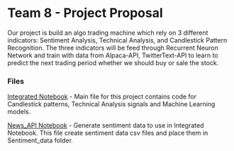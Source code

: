 # Team 8 - Project Proposal

Our project is build an algo trading machine which rely on 3 different indicators: Sentiment Analysis, Technical Analysis, and Candlestick Pattern Recognition.
The three indicators will be feed through Recurrent Neuron Network and train with data from Alpaca-API, TwitterText-API to learn to predict the next trading period whether we should buy or sale the stock.

### Files

[Integrated Notebook](Integrated.ipynb) - Main file for this project contains code for Candlestick patterns, Technical Analysis signals and Machine Learning models. 

[News_API Notebook](News_API/news_api.ipynb) - Generate sentiment data to use in Integrated Notebook. This file create sentiment data csv files and place them in Sentiment_data folder.